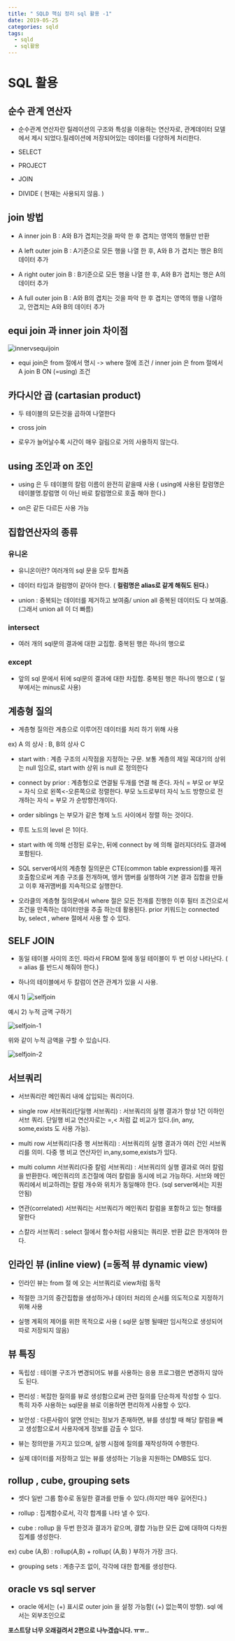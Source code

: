 ```yaml
---
title: " SQLD 핵심 정리 sql 활용 -1"
date: 2019-05-25
categories: sqld
tags: 
  - sqld
  - sql활용
---
```


# SQL 활용

## 순수 관계 연산자
 - 순수관계 연산자란 릴레이션의 구조와 특성을 이용하는 연산자로, 관계데이터 모델에서 제시 되었다.릴레이션에 저장되어있는 데이터를 다양하게 처리한다.
 
 - SELECT
 
 - PROJECT
 
 - JOIN
 
 - DIVIDE ( 현재는 사용되지 않음. )
 
## join 방법
 - A inner join B : A와 B가 겹치는것을 파악 한 후 겹치는 영역의 행들만 반환
 
 - A left outer join B : A기준으로 모든 행을 나열 한 후, A와 B 가 겹치는 행은 B의 데이터 추가
 
 - A right outer join B : B기준으로 모든 행을 나열 한 후, A와 B가 겹치는 행은 A의 데이터 추가
 
 - A full outer join B : A와 B의 겹치는 것을 파악 한 후 겹치는 영역의 행을 나열하고, 안겹치는 A와 B의 데이터 추가
 
## equi join 과 inner join 차이점
![innervsequijoin](https://user-images.githubusercontent.com/36880919/58365285-e5933900-7efc-11e9-83c7-da90d3f6c276.PNG)

 - equi join은 from 절에서 명시 -> where 절에 조건 / inner join 은 from 절에서 A join B ON (=using) 조건
 
## 카다시안 곱 (cartasian product)
 - 두 테이블의 모든것을 곱하여 나열한다
 
 - cross join
 
 - 로우가 늘어날수록 시간이 매우 걸림으로 거의 사용하지 않는다.
 
## using 조인과 on 조인
 - using 은 두 테이블의 칼럼 이름이 완전히 같을때 사용 ( using에 사용된 칼럼명은 테이블명.칼럼명 이 아닌 바로 칼럼명으로 호출 해야 한다.)
 
 - on은 같든 다르든 사용 가능
 
## 집합연산자의 종류
 ### 유니온
 - 유니온이란? 여러개의 sql 문을 모두 합쳐줌
 
 - 데이터 타입과 컬럼명이 같아야 한다.  ( **컬럼명은 alias로 같게 해줘도 된다.**)
 
 - union : 중복되는 데이터를 제거하고 보여줌/ union all 중복된 데이터도 다 보여줌. (그래서 union all 이 더 빠름)
 ### intersect
  - 여러 개의 sql문의 결과에 대한 교집합. 중복된 행은 하나의 행으로
  
 ### except 
 - 앞의 sql 문에서 뒤에 sql문의 결과에 대한 차집합. 중복된 행은 하나의 행으로 ( 일부에서는 minus로 사용)
 
 
 
## 계층형 질의
 - 계층형 질의란 계층으로 이루어진 데이터를 처리 하기 위해 사용
  
 ex) A 의 상사 : B, B의 상사 C 
 
 - start with : 계층 구조의 시작점을 지정하는 구문. 보통 계층의 제일 꼭대기의 상위는 null 임으로, start with 상위 is null 로 정의한다
 
 - connect by prior : 계층형으로 연결될 두개를 연결  해 준다. 자식 = 부모 or 부모 = 자식 으로 왼쪽<-오른쪽으로 정렬한다.
 부모 노드로부터 자식 노드 방향으로 전개하는 자식 = 부모 가 순방향전개이다.
 
 - order siblings 는 부모가 같은 형제 노드 사이에서 정렬 하는 것이다.
 
 - 루트 노드의 level 은 1이다.
 
 - start with 에 의해 선정된 로우는, 뒤에 connect by 에 의해 걸러지더라도 결과에 포함된다.
 
 - SQL server에서의 계층형 질의문은 CTE(common table expression)를 재귀 호출함으로써 계층 구조를 전개하며, 엥커 맴버를 실행하여 기본 결과
 집합을 만들고 이후 재귀맴버를 지속적으로 실행한다. 
 
 - 오라클의 계층형 질의문에서 where 절은 모든 전개를 진행한 이후 필터 조건으로서 조건을 만족하는 데이터만을 추출 하는데 활용된다.
  prior 키워드는 connected by, select , where 절에서 사용 할 수 있다.
  
  ## SELF JOIN
   - 동일 테이블 사이의 조인. 따라서 FROM 절에 동일 테이블이 두 번 이상 나타난다. ( = alias 를 반드시 해줘야 한다.)
   
   - 하나의 테이블에서 두 칼럼이 연관 관계가 있을 시 사용.
   
   예시 1)
   ![selfjoin](https://user-images.githubusercontent.com/36880919/58381724-aef01800-7ffb-11e9-8fec-9b55de22c18a.PNG)

  예시 2) 누적 금액 구하기

![selfjoin-1](https://user-images.githubusercontent.com/36880919/58382177-0e512680-8002-11e9-86cb-ff3cc0271932.PNG)

위와 같이 누적 금액을 구할 수 있습니다.

![selfjoin-2](https://user-images.githubusercontent.com/36880919/58382176-0e512680-8002-11e9-9f41-a0f3c4b92f60.PNG)
 
## 서브쿼리
  - 서브쿼리란 메인쿼리 내에 삽입되는 쿼리이다.
  
  - single row 서브쿼리(단일행 서브쿼리) : 서브쿼리의 실행 결과가 항상 1건 이하인 서브 쿼리. 단일행 비교 연산자로는 =,< 처럼 값 비교가 있다.(in, any, some,exists 도 사용 가능).
  
  - multi row 서브쿼리(다중 행 서브쿼리) : 서브쿼리의 실행 결과가 여러 건인 서브쿼리를 의미. 다중 행 비교 연산자인 in,any,some,exists가 있다.
  
  - multi column 서브쿼리(다중 칼럼 서브쿼리) : 서브쿼리의 실행 결과로 여러 칼럼을 반환한다. 메인쿼리의 조건절에 여러 칼럼을 동시에 비교 가능하다.
   서브와 메인쿼리에서 비교하려는 칼럼 개수와 위치가 동일해야 한다. (sql server에서는 지원 안됨)
   
  - 연관(correlated) 서브쿼리는 서브쿼리가 메인쿼리 칼럼을 포함하고 있는 형태를 말한다
  
  - 스칼라 서브쿼리 : select 절에서 함수처럼 사용되는 쿼리문. 반환 값은 한개여야 한다.
  
## 인라인 뷰 (inline view)  (=동적 뷰 dynamic view)
 - 인라인 뷰는 from 절 에 오는 서브쿼리로 view처럼 동작
 
 - 적절한 크기의 중간집합을 생성하거나 데이터 처리의 순서를 의도적으로 지정하기 위해 사용
 
 - 실행 계획의 제어를 위한 목적으로 사용 ( sql문 실행 될때만 임시적으로 생성되어 따로 저장되지 않음)

## 뷰 특징
 - 독립성 : 테이블 구조가 변경되어도 뷰를 사용하는 응용 프로그램은 변경하지 않아도 된다.
 
 - 편리성 : 복잡한 질의를 뷰로 생성함으로써 관련 질의를 단순하게 작성할 수 있다. 특히 
  자주 사용하는 sql문을 뷰로 이용하면 편리하게 사용할 수 있다.
  
 - 보안성 : 다른사람이 알면 안되는 정보가 존재하면, 뷰를 생성할 때 해당 칼럼을 빼고 생성함으로서 사용자에게 정보를 감출 수 있다.
 
 - 뷰는 정의만을 가지고 있으며, 실행 시점에 질의를 재작성하여 수행한다.
 
 - 실제 데이터를 저장하고 있는 뷰를 생성하는 기능을 지원하는 DMBS도 있다.
 
## rollup , cube, grouping sets
 - 셋다 일반 그룹 함수로 동일한 결과를 만들 수 있다.(하지만 매우 길어진다.)
 
 - rollup : 집계함수로서, 각각 합계를 나타 낼 수 있다.
 
 - cube : rollup 을 두번 한것과 결과가 같으며, 결합 가능한 모든 값에 대하여 다차원 집계를 생성한다.
 
 ex) cube (A,B) : rollup(A,B) + rollup( (A,B) )
  부하가 가장 크다.
 
 - grouping sets : 계층구조 없이, 각각에 대한 합계를 생성한다.
 
## oracle vs sql server
  - oracle 에서는 (+) 표시로 outer join 을 설정 가능함( (+) 없는쪽이 방향). sql 에서는 외부조인으로


**포스트당 너무 오래걸려서 2편으로 나누겠습니다. ㅠㅠ..**
